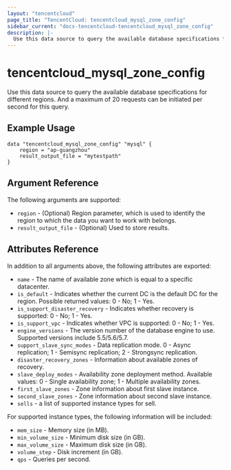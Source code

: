 ```yaml
---
layout: "tencentcloud"
page_title: "TencentCloud: tencentcloud_mysql_zone_config"
sidebar_current: "docs-tencentcloud-tencentcloud_mysql_zone_config"
description: |-
  Use this data source to query the available database specifications for different regions. And a maximum of 20 requests can be initiated per second for this query.
---
```


# tencentcloud_mysql_zone_config

Use this data source to query the available database specifications for different regions. And a maximum of 20 requests can be initiated per second for this query.

## Example Usage
```hcl
data "tencentcloud_mysql_zone_config" "mysql" {
    region = "ap-guangzhou"
    result_output_file = "mytestpath" 
}
```
## Argument Reference

The following arguments are supported:

- `region` - (Optional) Region parameter, which is used to identify the region to which the data you want to work with belongs. 
- `result_output_file` - (Optional) Used to store results.

## Attributes Reference

In addition to all arguments above, the following attributes are exported:

- `name` - The name of available zone which is equal to a specific datacenter.
- `is_default` - Indicates whether the current DC is the default DC for the region. Possible returned values: 0 - No; 1 - Yes.
- `is_support_disaster_recovery` - Indicates whether recovery is supported: 0 - No; 1 - Yes.  
- `is_support_vpc` - Indicates whether VPC is supported: 0 - No; 1 - Yes.
- `engine_versions` - The version number of the database engine to use. Supported versions include 5.5/5.6/5.7.
- `support_slave_sync_modes` - Data replication mode. 0 - Async replication; 1 - Semisync replication; 2 - Strongsync replication.
- `disaster_recovery_zones` - Information about available zones of recovery.
- `slave_deploy_modes` - Availability zone deployment method. Available values: 0 - Single availability zone; 1 - Multiple availability zones.
- `first_slave_zones` - Zone information about first slave instance.
- `second_slave_zones` - Zone information about second slave instance.
- `sells` - a list of supported instance types for sell.  


For supported instance types, the following information will be included:

- `mem_size` - Memory size (in MB).
- `min_volume_size` - Minimum disk size (in GB).
- `max_volume_size` - Maximum disk size (in GB).
- `volume_step` - Disk increment (in GB).
- `qps` - Queries per second.
